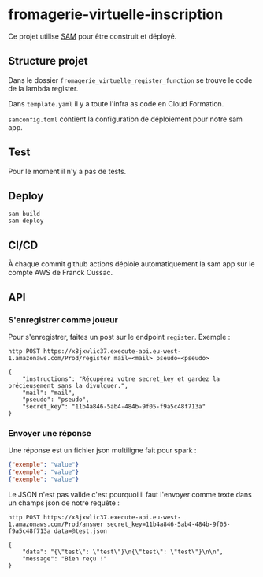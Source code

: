 # fromagerie-virtuelle-inscription

Ce projet utilise [SAM](https://docs.aws.amazon.com/serverless-application-model/latest/developerguide/what-is-sam.html) pour être construit et déployé.

## Structure projet
Dans le dossier `fromagerie_virtuelle_register_function` se trouve le code de la lambda register.

Dans `template.yaml` il y a toute l'infra as code en Cloud Formation.

`samconfig.toml` contient la configuration de déploiement pour notre sam app.

## Test

Pour le moment il n'y a pas de tests.

## Deploy

```shell
sam build
sam deploy
```

## CI/CD

À chaque commit github actions déploie automatiquement la sam app sur le compte AWS de Franck Cussac.

## API

### S'enregistrer comme joueur

Pour s'enregistrer, faites un post sur le endpoint `register`. Exemple :

```shell
http POST https://x8jxwlic37.execute-api.eu-west-1.amazonaws.com/Prod/register mail=<mail> pseudo=<pseudo>

{
    "instructions": "Récupérez votre secret_key et gardez la précieusement sans la divulguer.",
    "mail": "mail",
    "pseudo": "pseudo",
    "secret_key": "11b4a846-5ab4-484b-9f05-f9a5c48f713a"
}
```

### Envoyer une réponse

Une réponse est un fichier json multiligne fait pour spark :
```json
{"exemple": "value"}
{"exemple": "value"}
{"exemple": "value"}
```

Le JSON n'est pas valide c'est pourquoi il faut l'envoyer comme texte dans un champs json de notre requête :
```shell
http POST https://x8jxwlic37.execute-api.eu-west-1.amazonaws.com/Prod/answer secret_key=11b4a846-5ab4-484b-9f05-f9a5c48f713a data=@test.json

{
    "data": "{\"test\": \"test\"}\n{\"test\": \"test\"}\n\n",
    "message": "Bien reçu !"
}
```
